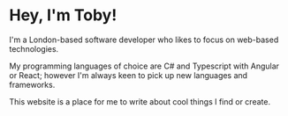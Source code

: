 ﻿# Hey, I'm Toby!

I'm a London-based software developer who likes to focus on web-based technologies.

My programming languages of choice are C# and Typescript with Angular or React; however I'm always keen to pick up new languages and frameworks.

This website is a place for me to write about cool things I find or create.
